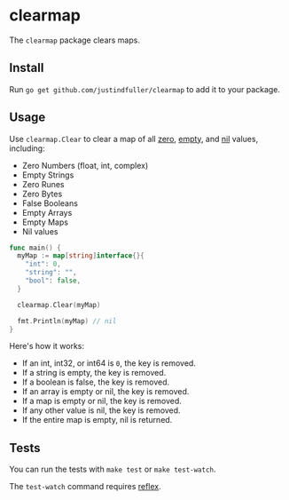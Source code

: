 # clearmap

The `clearmap` package clears maps.

## Install

Run `go get github.com/justindfuller/clearmap` to add it to your package.

## Usage

Use `clearmap.Clear` to clear a map of all [zero](https://go.dev/tour/basics/12), [empty](https://go.dev/tour/moretypes/11), and [nil](https://go.dev/tour/moretypes/12) values, including:

* Zero Numbers (float, int, complex)
* Empty Strings 
* Zero Runes
* Zero Bytes
* False Booleans 
* Empty Arrays
* Empty Maps
* Nil values

```go
func main() {
  myMap := map[string]interface{}{
    "int": 0,
    "string": "",
    "bool": false,
  }

  clearmap.Clear(myMap)

  fmt.Println(myMap) // nil
}
``` 

Here's how it works:

* If an int, int32, or int64 is `0`, the key is removed.
* If a string is empty, the key is removed.
* If a boolean is false, the key is removed.
* If an array is empty or nil, the key is removed.
* If a map is empty or nil, the key is removed.
* If any other value is nil, the key is removed.
* If the entire map is empty, nil is returned.

## Tests

You can run the tests with `make test` or `make test-watch`.

The `test-watch` command requires [reflex](https://github.com/cespare/reflex).
